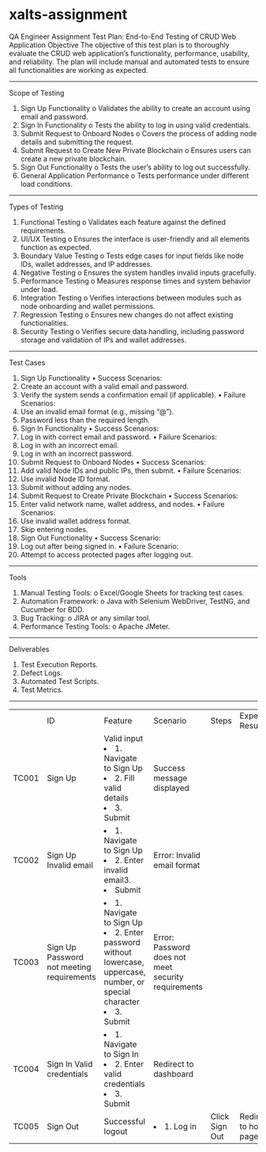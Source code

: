 # xalts-assignment
QA Engineer Assignment
Test Plan: End-to-End Testing of CRUD Web Application
Objective
The objective of this test plan is to thoroughly evaluate the CRUD web application’s functionality, performance, usability, and reliability. The plan will include manual and automated tests to ensure all functionalities are working as expected.
________________________________________
Scope of Testing
1.	Sign Up Functionality
o	Validates the ability to create an account using email and password.
2.	Sign In Functionality
o	Tests the ability to log in using valid credentials.
3.	Submit Request to Onboard Nodes
o	Covers the process of adding node details and submitting the request.
4.	Submit Request to Create New Private Blockchain
o	Ensures users can create a new private blockchain.
5.	Sign Out Functionality
o	Tests the user’s ability to log out successfully.
6.	General Application Performance
o	Tests performance under different load conditions.
________________________________________
Types of Testing
1.	Functional Testing
o	Validates each feature against the defined requirements.
2.	UI/UX Testing
o	Ensures the interface is user-friendly and all elements function as expected.
3.	Boundary Value Testing
o	Tests edge cases for input fields like node IDs, wallet addresses, and IP addresses.
4.	Negative Testing
o	Ensures the system handles invalid inputs gracefully.
5.	Performance Testing
o	Measures response times and system behavior under load.
6.	Integration Testing
o	Verifies interactions between modules such as node onboarding and wallet permissions.
7.	Regression Testing
o	Ensures new changes do not affect existing functionalities.
8.	Security Testing
o	Verifies secure data handling, including password storage and validation of IPs and wallet addresses.
________________________________________
Test Cases
1. Sign Up Functionality
•	Success Scenarios:
1.	Create an account with a valid email and password.
2.	Verify the system sends a confirmation email (if applicable).
•	Failure Scenarios:
1.	Use an invalid email format (e.g., missing “@”).
2.	Password less than the required length.
2. Sign In Functionality
•	Success Scenarios:
1.	Log in with correct email and password.
•	Failure Scenarios:
1.	Log in with an incorrect email.
2.	Log in with an incorrect password.
3. Submit Request to Onboard Nodes
•	Success Scenarios:
1.	Add valid Node IDs and public IPs, then submit.
•	Failure Scenarios:
1.	Use invalid Node ID format.
2.	Submit without adding any nodes.
4. Submit Request to Create Private Blockchain
•	Success Scenarios:
1.	Enter valid network name, wallet address, and nodes.
•	Failure Scenarios:
1.	Use invalid wallet address format.
2.	Skip entering nodes.
5. Sign Out Functionality
•	Success Scenario:
1.	Log out after being signed in.
•	Failure Scenario:
1.	Attempt to access protected pages after logging out.
________________________________________
Tools
1.	Manual Testing Tools: 
o	Excel/Google Sheets for tracking test cases.
2.	Automation Framework: 
o	Java with Selenium WebDriver, TestNG, and Cucumber for BDD.
3.	Bug Tracking: 
o	JIRA or any similar tool.
4.	Performance Testing Tools: 
o	Apache JMeter.
________________________________________
Deliverables
1.	Test Execution Reports.
2.	Defect Logs.
3.	Automated Test Scripts.
4.	Test Metrics.
________________________________________
<table><tr><th>
<td>ID	</td>   <td> Feature</td><td> Scenario	       </td>    <td> Steps	   </td>     <td>                                        Expected Result</td></th></tr>
<tr><td>TC001</td><td>	Sign Up</td><td>	Valid input	<li>1. Navigate to Sign Up</li><li>2. Fill valid details</li><li>3. Submit</li></td><td>	Success message displayed</td></tr>
<tr><td>TC002</td><td>	Sign Up	Invalid email</td><td>	<li>1. Navigate to Sign Up</li><li>2. Enter invalid email3.</li><li> Submit</li></td>	<td>Error: Invalid email format</td></tr>
<tr><td>TC003</td><td>	Sign Up	Password not meeting requirements</td><td><li>	1. Navigate to Sign Up</li><li>2. Enter password without lowercase, uppercase, number, or special character</li><li>3. Submit</li></td><td>	Error: Password does not meet security requirements</td></tr>
<tr><td>TC004</td><td>	Sign In	Valid credentials</td><td>	<li>1. Navigate to Sign In</li><li>2. Enter valid credentials</li><li>3. Submit</li>	<td>Redirect to dashboard</td></tr>
<tr><td>TC005</td><td>	Sign Out</td><td>Successful logout</td><td><li>	1. Log in</li></td><td> Click Sign Out</td><td>	Redirect to home page</td></tr></table>
